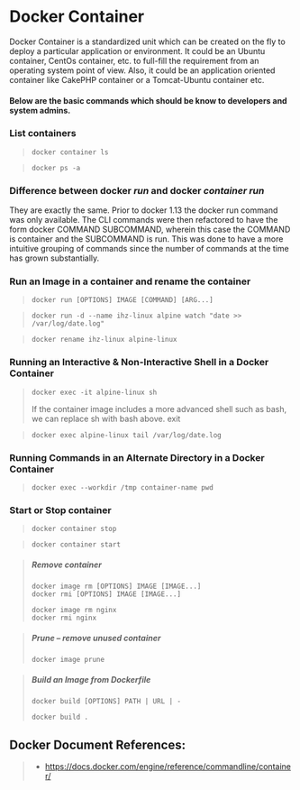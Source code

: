 # Docker Container

Docker Container is a standardized unit which can be created on the fly to deploy a particular application or environment. It could be an Ubuntu container, CentOs container, etc. to full-fill the requirement from an operating system point of view. Also, it could be an application oriented container like CakePHP container or a Tomcat-Ubuntu container etc.

#### Below are the basic commands which should be know to developers and system admins.

### List containers
>     docker container ls

>     docker ps -a

### Difference between docker *run* and docker *container run*
They are exactly the same. Prior to docker 1.13 the docker run command was only available. The CLI commands were then refactored to have the form docker COMMAND SUBCOMMAND, wherein this case the COMMAND is container and the SUBCOMMAND is run. This was done to have a more intuitive grouping of commands since the number of commands at the time has grown substantially.

### Run an Image in a container and rename the container
>     docker run [OPTIONS] IMAGE [COMMAND] [ARG...]

>     docker run -d --name ihz-linux alpine watch "date >> /var/log/date.log"

>     docker rename ihz-linux alpine-linux
### Running an Interactive & Non-Interactive Shell in a Docker Container
>     docker exec -it alpine-linux sh
> If the container image includes a more advanced shell such as bash, we can replace sh with bash above.
>     exit


>     docker exec alpine-linux tail /var/log/date.log

### Running Commands in an Alternate Directory in a Docker Container
>     docker exec --workdir /tmp container-name pwd

### Start or Stop container
>     docker container stop 

>     docker container start

> ##### Remove container
>     docker image rm [OPTIONS] IMAGE [IMAGE...]
>     docker rmi [OPTIONS] IMAGE [IMAGE...]
>
>     docker image rm nginx
>     docker rmi nginx

> ##### Prune – remove unused container
>     docker image prune 

> ##### Build an Image from Dockerfile
>     docker build [OPTIONS] PATH | URL | -
>
>     docker build .

## Docker Document References:
> -   <https://docs.docker.com/engine/reference/commandline/container/>